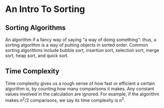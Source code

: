 # An Intro To Sorting
## Sorting Algorithms
An algorithm if a fancy way of saying "a way of doing something": thus, a sorting algorithm is a way of putting objects in sorted order. Common sorting algorithms include bubble sort, insertion sort, selection sort, merge sort, heap sort, and quick sort.
## Time Complexity
Time complexity gives us a rough sense of how fast or efficient a certain algorithm is, by counting how many comparisons it makes. Any constant values involved in the calculation are ignored. For example, if the algorithm makes n<sup>2</sup>/2 comparisons, we say its time complexity is n<sup>2</sup>.

